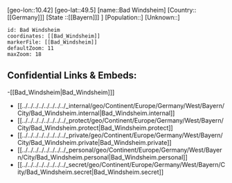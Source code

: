 ﻿---
location: [49.5,10.42]
mapzoom: [7,12] 
mapmarker: city 
type: City
tags:
- geo/City


SpocWebEntityId: 28974
isDeleted: false
confidential: public

---
[geo-lon::10.42]
[geo-lat::49.5]
[name::Bad Windsheim]
[Country::[[Germany]]]
[State ::[[Bayern]]] ]
[Population::]
[Unknown::]


```leaflet
id: Bad Windsheim
coordinates: [[Bad_Windsheim]]
markerFile: [[Bad_Windsheim]]
defaultZoom: 11 
maxZoom: 18
```


## Confidential Links & Embeds: 
-[[Bad_Windsheim|Bad_Windsheim]]] 
- [[../../../../../../../../_internal/geo/Continent/Europe/Germany/West/Bayern/City/Bad_Windsheim.internal|Bad_Windsheim.internal]] 
- [[../../../../../../../../_protect/geo/Continent/Europe/Germany/West/Bayern/City/Bad_Windsheim.protect|Bad_Windsheim.protect]] 
- [[../../../../../../../../_private/geo/Continent/Europe/Germany/West/Bayern/City/Bad_Windsheim.private|Bad_Windsheim.private]] 
- [[../../../../../../../../_personal/geo/Continent/Europe/Germany/West/Bayern/City/Bad_Windsheim.personal|Bad_Windsheim.personal]] 
- [[../../../../../../../../_secret/geo/Continent/Europe/Germany/West/Bayern/City/Bad_Windsheim.secret|Bad_Windsheim.secret]] 
